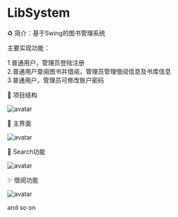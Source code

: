 # LibSystem
:recycle: 简介：基于Swing的图书管理系统  

主要实现功能：  

1.普通用户，管理员登陆注册  
2.普通用户查阅图书并借阅，管理员管理借阅信息及书库信息  
3.普通用户，管理员可修改账户密码

:art: 项目结构  

![avatar](https://github.com/myllxy/pictrueforblog/blob/master/QQ%E6%B5%8F%E8%A7%88%E5%99%A8%E6%88%AA%E5%9B%BE20190902190936.png?raw=true)

:tada: 主界面  

![avatar](https://github.com/myllxy/pictrueforblog/blob/master/QQ%E6%B5%8F%E8%A7%88%E5%99%A8%E6%88%AA%E5%9B%BE20190902185956.png?raw=true)

:construction: Search功能  

![avatar](https://github.com/myllxy/pictrueforblog/blob/master/QQ%E6%B5%8F%E8%A7%88%E5%99%A8%E6%88%AA%E5%9B%BE20190902190533.png?raw=true)

:sparkles: 借阅功能  

![avatar](https://github.com/myllxy/pictrueforblog/blob/master/QQ%E6%B5%8F%E8%A7%88%E5%99%A8%E6%88%AA%E5%9B%BE20190902191122.png?raw=true)

and so on

